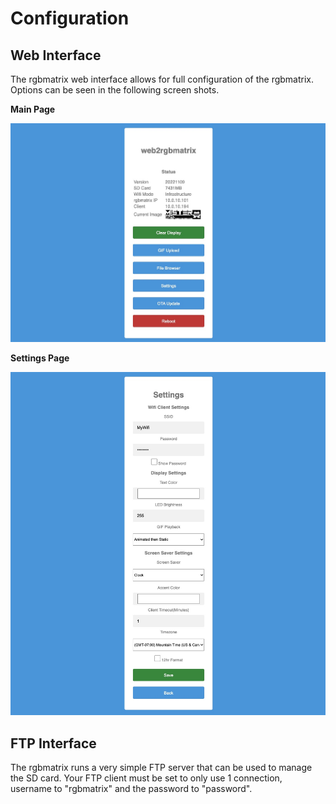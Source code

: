 # Configuration

Web Interface
-------
The rgbmatrix web interface allows for full configuration of the rgbmatrix.  Options can be seen in the following screen shots.

**Main Page**

![matrix_webui](images/matrix-webui.jpg "matrix_webui")

**Settings Page**

![matrix_webui_settings](images/matrix-webui-settings.jpg "matrix_webui_settings")


FTP Interface
-------
The rgbmatrix runs a very simple FTP server that can be used to manage the SD card.  Your FTP client must be set to only use 1 connection, username to "rgbmatrix" and the password to "password".